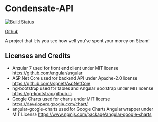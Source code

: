 # Condensate-API

[![Build Status](https://travis-ci.com/jukebox1412/Condensate.svg?branch=master)](https://travis-ci.com/jukebox1412/Condensate)

[Github](https://github.com/jukebox1412/Condensate)

A project that lets you see how well you've spent your money on Steam!

## Licenses and Credits
* Angular 7 used for front end client under MIT license https://github.com/angular/angular
* ASP.Net Core used for backend API under Apache-2.0 license https://github.com/aspnet/AspNetCore
* ng-bootstrap used for tables and Angular Bootstrap under MIT license https://ng-bootstrap.github.io
* Google Charts used for charts under MIT license https://developers.google.com/chart/
* angular-google-charts used for Google Charts Angular wrapper under MIT License https://www.npmjs.com/package/angular-google-charts
